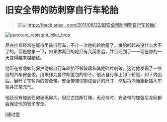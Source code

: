 # 旧安全带的防刺穿自行车轮胎

> 原文:[https://hack aday . com/2011/06/22/旧安全带防刺穿自行车轮胎/](https://hackaday.com/2011/06/22/puncture-resistant-bike-tires-from-old-seatbelts/)

![puncture_resistant_bike_tires](../Images/1334993be69f58a8ca66ff90c6717e74.png "puncture_resistant_bike_tires")

尼古拉斯经常在城市里骑自行车，不止一次他的轮胎瘪了。爆胎听起来没什么大不了的，但是想象一下，如果你离目的地只有几英里远，并且迟到了——现在你的一天变得越来越糟糕。

他正在考虑如何保护他的自行车轮胎不被玻璃和其他碎片刺破，这时他发现了一些旧的汽车安全带，用来作为各种邮差包的带子。他从自行车上卸下轮胎，卸下内胎后，展开了车轮内的安全带。安全带被切割成合适的尺寸，然后将内胎重新插入车轮并正常充气。

他还没有碰到任何玻璃碎片，但尼古拉斯打赌，无论何时，安全带的加强尼龙网都会保证他的管子安全。

[通过[使](http://blog.makezine.com/archive/2011/06/diy-armored-bike-tires.html)